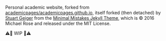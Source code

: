 Personal academic website, forked from [academicpages/academicpages.github.io](https://github.com/academicpages/academicpages.github.io), itself  forked (then detached) by [Stuart Geiger](https://github.com/staeiou) from the [Minimal Mistakes Jekyll Theme](https://mmistakes.github.io/minimal-mistakes/), which is © 2016 Michael Rose and released under the MIT License.

:warning::construction: WIP :construction::warning:
